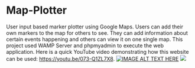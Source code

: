 # Map-Plotter
User input based marker plotter using Google Maps. 
Users can add their own markers to the map for others to see. 
They can add information about certain events happening and others can view it on one single map. 
This project used WAMP Server and phpmyadmin to execute the web application. 
Here is a quick YouTube video demonstrating how this website can be used: https://youtu.be/073-Q1ZL7X8. 
[![IMAGE ALT TEXT HERE](https://i.imgur.com/0wrOVXm.png)](https://youtu.be/073-Q1ZL7X8)
<img src="https://i.imgur.com/0wrOVXm.png"><br>
